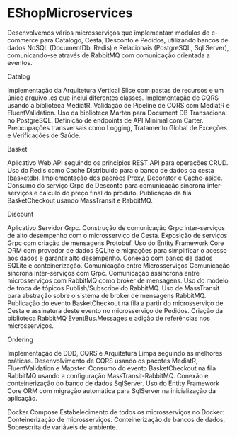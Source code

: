 # EShopMicroservices

Desenvolvemos vários microsserviços que implementam módulos de e-commerce para Catálogo, Cesta, Desconto e Pedidos, utilizando bancos de dados NoSQL (DocumentDb, Redis) e Relacionais (PostgreSQL, Sql Server), comunicando-se através de RabbitMQ com comunicação orientada a eventos.

Catalog

Implementação da Arquitetura Vertical Slice com pastas de recursos e um único arquivo .cs que inclui diferentes classes.
Implementação de CQRS usando a biblioteca MediatR.
Validação de Pipeline de CQRS com MediatR e FluentValidation.
Uso da biblioteca Marten para Document DB Transacional no PostgreSQL.
Definição de endpoints de API Minimal com Carter.
Preocupações transversais como Logging, Tratamento Global de Exceções e Verificações de Saúde.

Basket

Aplicativo Web API seguindo os princípios REST API para operações CRUD.
Uso do Redis como Cache Distribuído para o banco de dados da cesta (basketdb).
Implementação dos padrões Proxy, Decorator e Cache-aside.
Consumo do serviço Grpc de Desconto para comunicação síncrona inter-serviços e cálculo do preço final do produto.
Publicação da fila BasketCheckout usando MassTransit e RabbitMQ.

Discount

Aplicativo Servidor Grpc.
Construção de comunicação Grpc inter-serviços de alto desempenho com o microsserviço de Cesta.
Exposição de serviços Grpc com criação de mensagens Protobuf.
Uso do Entity Framework Core ORM com provedor de dados SQLite e migrações para simplificar o acesso aos dados e garantir alto desempenho.
Conexão com banco de dados SQLite e conteinerização.
Comunicação entre Microsserviços
Comunicação síncrona inter-serviços com Grpc.
Comunicação assíncrona entre microsserviços com RabbitMQ como broker de mensagens.
Uso do modelo de troca de tópicos Publish/Subscribe do RabbitMQ.
Uso de MassTransit para abstração sobre o sistema de broker de mensagens RabbitMQ.
Publicação do evento BasketCheckout na fila a partir do microsserviço de Cesta e assinatura deste evento no microsserviço de Pedidos.
Criação da biblioteca RabbitMQ EventBus.Messages e adição de referências nos microsserviços.

Ordering

Implementação de DDD, CQRS e Arquitetura Limpa seguindo as melhores práticas.
Desenvolvimento de CQRS usando os pacotes MediatR, FluentValidation e Mapster.
Consumo do evento BasketCheckout na fila RabbitMQ usando a configuração MassTransit-RabbitMQ.
Conexão e conteinerização do banco de dados SqlServer.
Uso do Entity Framework Core ORM com migração automática para SqlServer na inicialização da aplicação.

Docker Compose
Estabelecimento de todos os microsserviços no Docker:
Conteinerização de microsserviços.
Conteinerização de bancos de dados.
Sobrescrita de variáveis de ambiente.
